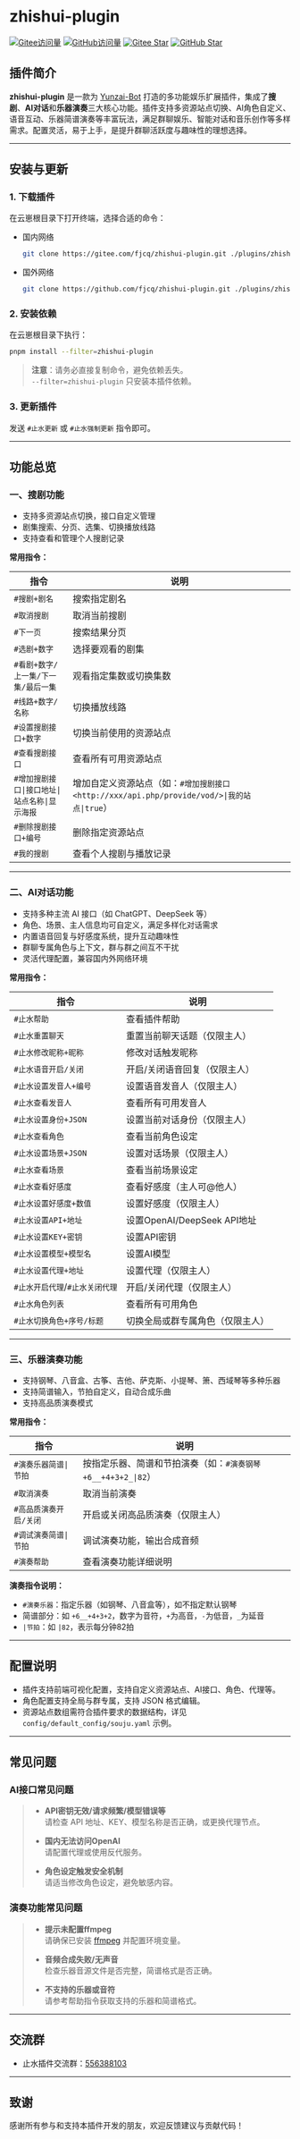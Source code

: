 # zhishui-plugin

[![Gitee访问量](https://visitor-badge.glitch.me/badge?page_id=fjcq.zhishui-plugin&right_color=red&left_text=Gitee访问量)](https://gitee.com/fjcq/zhishui-plugin)
[![GitHub访问量](https://visitor-badge.glitch.me/badge?page_id=github.fjcq.zhishui-plugin&right_color=blue&left_text=GitHub访问量)](https://github.com/fjcq/zhishui-plugin)
[![Gitee Star](https://gitee.com/fjcq/zhishui-plugin/badge/star.svg?theme=dark)](https://gitee.com/fjcq/zhishui-plugin/stargazers)
[![GitHub Star](https://img.shields.io/github/stars/fjcq/zhishui-plugin?style=flat-square&logo=github)](https://github.com/fjcq/zhishui-plugin/stargazers)

## 插件简介

**zhishui-plugin** 是一款为 [Yunzai-Bot](https://gitee.com/yoimiya-kokomi/Miao-Yunzai) 打造的多功能娱乐扩展插件，集成了**搜剧**、**AI对话**和**乐器演奏**三大核心功能。插件支持多资源站点切换、AI角色自定义、语音互动、乐器简谱演奏等丰富玩法，满足群聊娱乐、智能对话和音乐创作等多样需求。配置灵活，易于上手，是提升群聊活跃度与趣味性的理想选择。

---

## 安装与更新

### 1. 下载插件

在云崽根目录下打开终端，选择合适的命令：

- 国内网络  

  ```bash
  git clone https://gitee.com/fjcq/zhishui-plugin.git ./plugins/zhishui-plugin
  ```

- 国外网络  

  ```bash
  git clone https://github.com/fjcq/zhishui-plugin.git ./plugins/zhishui-plugin
  ```

### 2. 安装依赖

在云崽根目录下执行：

```bash
pnpm install --filter=zhishui-plugin
```

> **注意**：请务必直接复制命令，避免依赖丢失。  
> `--filter=zhishui-plugin` 只安装本插件依赖。

### 3. 更新插件

发送 `#止水更新` 或 `#止水强制更新` 指令即可。

---

## 功能总览

### 一、搜剧功能

- 支持多资源站点切换，接口自定义管理
- 剧集搜索、分页、选集、切换播放线路
- 支持查看和管理个人搜剧记录

**常用指令：**

| 指令                | 说明                           |
|---------------------|--------------------------------|
| `#搜剧+剧名`        | 搜索指定剧名                   |
| `#取消搜剧`         | 取消当前搜剧                   |
| `#下一页`           | 搜索结果分页                   |
| `#选剧+数字`        | 选择要观看的剧集               |
| `#看剧+数字/上一集/下一集/最后一集` | 观看指定集数或切换集数 |
| `#线路+数字/名称`   | 切换播放线路                   |
| `#设置搜剧接口+数字`| 切换当前使用的资源站点         |
| `#查看搜剧接口`     | 查看所有可用资源站点           |
| `#增加搜剧接口\|接口地址\|站点名称\|显示海报` | 增加自定义资源站点（如：`#增加搜剧接口<http://xxx/api.php/provide/vod/>\|我的站点\|true`）|
| `#删除搜剧接口+编号`| 删除指定资源站点               |
| `#我的搜剧`         | 查看个人搜剧与播放记录         |

---

### 二、AI对话功能

- 支持多种主流 AI 接口（如 ChatGPT、DeepSeek 等）
- 角色、场景、主人信息均可自定义，满足多样化对话需求
- 内置语音回复与好感度系统，提升互动趣味性
- 群聊专属角色与上下文，群与群之间互不干扰
- 灵活代理配置，兼容国内外网络环境

**常用指令：**

| 指令                        | 说明                                 |
|-----------------------------|--------------------------------------|
| `#止水帮助`                 | 查看插件帮助                         |
| `#止水重置聊天`             | 重置当前聊天话题（仅限主人）         |
| `#止水修改昵称+昵称`         | 修改对话触发昵称                     |
| `#止水语音开启/关闭`         | 开启/关闭语音回复（仅限主人）        |
| `#止水设置发音人+编号`       | 设置语音发音人（仅限主人）           |
| `#止水查看发音人`            | 查看所有可用发音人                   |
| `#止水设置身份+JSON`         | 设置当前对话身份（仅限主人）         |
| `#止水查看角色`              | 查看当前角色设定                     |
| `#止水设置场景+JSON`         | 设置对话场景（仅限主人）             |
| `#止水查看场景`              | 查看当前场景设定                     |
| `#止水查看好感度`            | 查看好感度（主人可@他人）            |
| `#止水设置好感度+数值`       | 设置好感度（仅限主人）               |
| `#止水设置API+地址`          | 设置OpenAI/DeepSeek API地址          |
| `#止水设置KEY+密钥`          | 设置API密钥                          |
| `#止水设置模型+模型名`        | 设置AI模型                           |
| `#止水设置代理+地址`         | 设置代理（仅限主人）                 |
| `#止水开启代理`/`#止水关闭代理` | 开启/关闭代理（仅限主人）         |
| `#止水角色列表`              | 查看所有可用角色                     |
| `#止水切换角色+序号/标题`    | 切换全局或群专属角色（仅限主人）     |

---

### 三、乐器演奏功能

- 支持钢琴、八音盒、古筝、吉他、萨克斯、小提琴、箫、西域琴等多种乐器
- 支持简谱输入，节拍自定义，自动合成乐曲
- 支持高品质演奏模式

**常用指令：**

| 指令                    | 说明                                               |
|-------------------------|----------------------------------------------------|
| `#演奏乐器简谱\|节拍`      | 按指定乐器、简谱和节拍演奏（如：`#演奏钢琴+6__+4+3+2_\|82`）|
| `#取消演奏`             | 取消当前演奏                                       |
| `#高品质演奏开启/关闭`   | 开启或关闭高品质演奏（仅限主人）                   |
| `#调试演奏简谱\|节拍`      | 调试演奏功能，输出合成音频                        |
| `#演奏帮助`             | 查看演奏功能详细说明                               |

**演奏指令说明：**

- `#演奏乐器`：指定乐器（如钢琴、八音盒等），如不指定默认钢琴
- 简谱部分：如 `+6__+4+3+2`，数字为音符，`+`为高音，`-`为低音，`_`为延音
- `|节拍`：如 `|82`，表示每分钟82拍

---

## 配置说明

- 插件支持前端可视化配置，支持自定义资源站点、AI接口、角色、代理等。
- 角色配置支持全局与群专属，支持 JSON 格式编辑。
- 资源站点数组需符合插件要求的数据结构，详见 `config/default_config/souju.yaml` 示例。

---

## 常见问题

### AI接口常见问题

> - **API密钥无效/请求频繁/模型错误等**  
>   请检查 API 地址、KEY、模型名称是否正确，或更换代理节点。
>
> - **国内无法访问OpenAI**  
>   请配置代理或使用反代服务。
>
> - **角色设定触发安全机制**  
>   请适当修改角色设定，避免敏感内容。

### 演奏功能常见问题

> - **提示未配置ffmpeg**  
>   请确保已安装 [ffmpeg](https://ffmpeg.org/download.html) 并配置环境变量。
>
> - **音频合成失败/无声音**  
>   检查乐器音源文件是否完整，简谱格式是否正确。
>
> - **不支持的乐器或音符**  
>   请参考帮助指令获取支持的乐器和简谱格式。

---

## 交流群

- 止水插件交流群：[556388103](http://qm.qq.com/cgi-bin/qm/qr?_wv=1027&k=nHBGClQFxzzlokib8TRqbdVoam6kPN3z&authKey=kxnCLF%2Boj%2FCHRulcjeIWJdX5aedRVP4sAQxwKZKe5wE36ox%2FYwsHWte2cvrAQRnf&noverify=0&group_code=556388103)

---

## 致谢

感谢所有参与和支持本插件开发的朋友，欢迎反馈建议与贡献代码！
